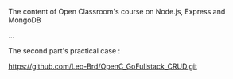 The content of Open Classroom's course on Node.js, Express and MongoDB

...

The second part's practical case : 

https://github.com/Leo-Brd/OpenC_GoFullstack_CRUD.git

